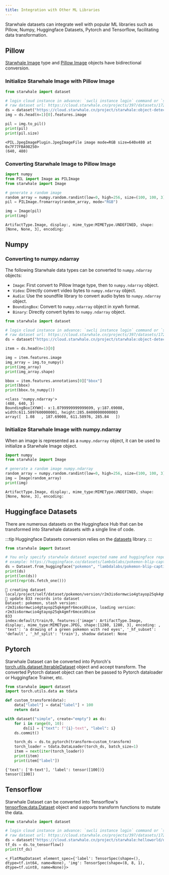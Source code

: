 ```yaml
---
title: Integration with Other ML Libraries
---
```


Starwhale datasets can integrate well with popular ML libraries such as Pillow, Numpy, Huggingface Datasets, Pytorch and Tensorflow, facilitating data transformation.

## Pillow

[Starwhale Image](../reference/sdk/type#image) type and [Pillow Image](https://pillow.readthedocs.io/en/stable/reference/Image.html) objects have bidirectional conversion.

### Initialize Starwhale Image with Pillow Image

```python
from starwhale import dataset

# login cloud instance in advance: `swcli instance login` command or `starwhale.login` sdk
# raw dataset url: https://cloud.starwhale.cn/projects/397/datasets/172/versions/236/files
ds = dataset("https://cloud.starwhale.cn/project/starwhale:object-detection/dataset/coco128/v2")
img = ds.head(n=1)[0].features.image

pil = img.to_pil()
print(pil)
print(pil.size)
```

```console
<PIL.JpegImagePlugin.JpegImageFile image mode=RGB size=640x480 at 0x7F77FBA98250>
(640, 480)
```

### Converting Starwhale Image to Pillow Image

```python
import numpy
from PIL import Image as PILImage
from starwhale import Image

# generate a random image
random_array = numpy.random.randint(low=0, high=256, size=(100, 100, 3), dtype=numpy.uint8)
pil = PILImage.fromarray(random_array, mode="RGB")

img = Image(pil)
print(img)
```

```console
ArtifactType.Image, display:, mime_type:MIMEType.UNDEFINED, shape:[None, None, 3], encoding:
```

## Numpy

### Converting to numpy.ndarray

The following Starwhale data types can be converted to `numpy.ndarray` objects:

* `Image`: First convert to Pillow Image type, then to `numpy.ndarray` object.
* `Video`: Directly convert video bytes to `numpy.ndarray` object.
* `Audio`: Use the soundfile library to convert audio bytes to `numpy.ndarray` object.
* `BoundingBox`: Convert to `numpy.ndarray` object in xywh format.
* `Binary`: Directly convert bytes to `numpy.ndarray` object.

```python
from starwhale import dataset

# login cloud instance in advance: `swcli instance login` command or `starwhale.login` sdk
# raw dataset url: https://cloud.starwhale.cn/projects/397/datasets/172/versions/236/files
ds = dataset("https://cloud.starwhale.cn/project/starwhale:object-detection/dataset/coco128/v2")

item = ds.head(n=1)[0]

img = item.features.image
img_array = img.to_numpy()
print(img_array)
print(img_array.shape)

bbox = item.features.annotations[0]["bbox"]
print(bbox)
print(bbox.to_numpy())
```

```console
<class 'numpy.ndarray'>
(480, 640, 3)
BoundingBox[XYWH]- x:1.0799999999999699, y:187.69008, width:611.5897600000001, height:285.84000000000003
array([  1.08   , 187.69008, 611.58976, 285.84   ])
```

### Initialize Starwhale Image with numpy.ndarray

When an image is represented as a `numpy.ndarray` object, it can be used to initialize a Starwhale Image object.

```python
import numpy
from starwhale import Image

# generate a random image numpy.ndarray
random_array = numpy.random.randint(low=0, high=256, size=(100, 100, 3), dtype=numpy.uint8)
img = Image(random_array)
print(img)
```

```console
ArtifactType.Image, display:, mime_type:MIMEType.UNDEFINED, shape:[None, None, 3], encoding:
```

## Huggingface Datasets

There are numerous datasets on the Huggingface Hub that can be transformed into Starwhale datasets with a single line of code.

:::tip
Huggingface Datasets conversion relies on the [datasets](https://pypi.org/project/datasets/) library.
:::

```python
from starwhale import Dataset

# You only specify starwhale dataset expected name and huggingface repo name
# example: https://huggingface.co/datasets/lambdalabs/pokemon-blip-captions
ds = Dataset.from_huggingface("pokemon", "lambdalabs/pokemon-blip-captions")
print(ds)
print(len(ds))
print(repr(ds.fetch_one()))
```

```console
🌊 creating dataset local/project/self/dataset/pokemon/version/r2m3is6ormwcio4gtayop25qk4gmfr6mcei6hise...
🦋 update 833 records into dataset
Dataset: pokemon, stash version: r2m3is6ormwcio4gtayop25qk4gmfr6mcei6hise, loading version: r2m3is6ormwcio4gtayop25qk4gmfr6mcei6hise
833
index:default/train/0, features:{'image': ArtifactType.Image, display:, mime_type:MIMEType.JPEG, shape:[1280, 1280, 3], encoding: , 'text': 'a drawing of a green pokemon with red eyes', '_hf_subset': 'default', '_hf_split': 'train'}, shadow dataset: None
```

## Pytorch

Starwhale Dataset can be converted into Pytorch's [torch.utils.dataset.IterableDataset](https://pytorch.org/docs/stable/data.html#torch.utils.data.IterableDataset) object and accept transform. The converted Pytorch dataset object can then be passed to Pytorch dataloader or Huggingface Trainer, etc.

```python
from starwhale import dataset
import torch.utils.data as tdata

def custom_transform(data):
    data["label"] = data["label"] + 100
    return data

with dataset("simple", create="empty") as ds:
    for i in range(0, 10):
        ds[i] = {"text": f"{i}-text", "label": i}
    ds.commit()

    torch_ds = ds.to_pytorch(transform=custom_transform)
    torch_loader = tdata.DataLoader(torch_ds, batch_size=1)
    item = next(iter(torch_loader))
    print(item)
    print(item["label"])
```

```console
{'text': ['0-text'], 'label': tensor([100])}
tensor([100])
```

## Tensorflow

Starwhale Dataset can be converted into Tensorflow's [tensorflow.data.Dataset](https://www.tensorflow.org/api_docs/python/tf/data/Dataset) object and supports transform functions to mutate the data.

```python
from starwhale import dataset

# login cloud instance in advance: `swcli instance login` command or `starwhale.login` sdk
# raw dataset url: https://cloud.starwhale.cn/projects/397/datasets/172/versions/236/files
ds = dataset("https://cloud.starwhale.cn/project/starwhale:helloworld/dataset/mnist64")
tf_ds = ds.to_tensorflow()
print(tf_ds)
```

```console
<_FlatMapDataset element_spec={'label': TensorSpec(shape=(), dtype=tf.int64, name=None), 'img': TensorSpec(shape=(8, 8, 1), dtype=tf.uint8, name=None)}>
```
